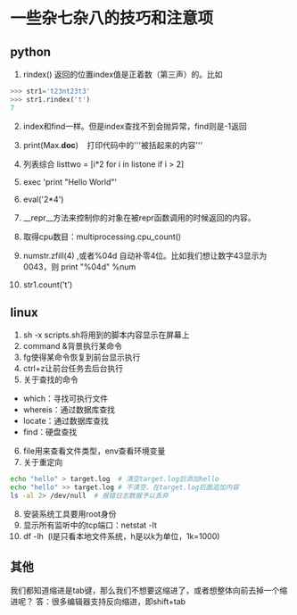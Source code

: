 # 一些杂七杂八的技巧和注意项
## python

1. rindex() 返回的位置index值是正着数（第三声）的。比如

```python
>>> str1='t23nt23t3'
>>> str1.rindex('t')
7
```

2. index和find一样。但是index查找不到会抛异常，find则是-1返回

3. print(Max.__doc__)    打印代码中的'''被括起来的内容'''
4. 列表综合  listtwo = [i*2 for i in listone if i > 2]
5. exec 'print "Hello World"'
6. eval('2*4')
7. __repr__方法来控制你的对象在被repr函数调用的时候返回的内容。
8. 取得cpu数目：multiprocessing.cpu_count()
9. numstr.zfill(4) ,或者%04d 自动补零4位。比如我们想让数字43显示为0043，则 print "%04d" %num
10. str1.count('t')

## linux

1. sh -x scripts.sh将用到的脚本内容显示在屏幕上
2. command &背景执行某命令
3. fg使得某命令恢复到前台显示执行
4. ctrl+z让前台任务去后台执行
5. 关于查找的命令
* which：寻找可执行文件
* whereis：通过数据库查找
* locate：通过数据库查找
* find：硬盘查找

6. file用来查看文件类型，env查看环境变量
7. 关于重定向
```bash
echo "hello" > target.log  # 清空target.log后添加hello
echo "hello" >> target.log # 不清空，在target.log后面追加内容
ls -al 2> /dev/null  # 报错日志数据予以丢弃
```
8. 安装系统工具要用root身份
9. 显示所有监听中的tcp端口：netstat -lt 
10. df -lh  (l是只看本地文件系统，h是以k为单位，1k=1000)

## 其他

我们都知道缩进是tab键，那么我们不想要这缩进了，或者想整体向前去掉一个缩进呢？
答：很多编辑器支持反向缩进，即shift+tab
